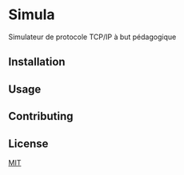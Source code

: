 # Simula

Simulateur de protocole TCP/IP à but pédagogique

## Installation


## Usage



## Contributing

## License
[MIT](https://choosealicense.com/licenses/mit/)